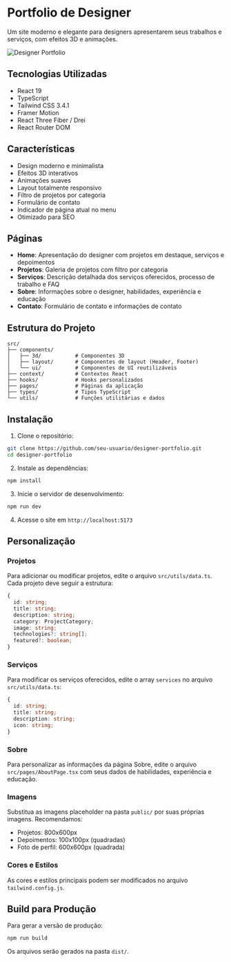 # Portfolio de Designer

Um site moderno e elegante para designers apresentarem seus trabalhos e serviços, com efeitos 3D e animações.

![Designer Portfolio](https://media.discordapp.net/attachments/847560951523966977/1348737155379236988/image.png?ex=67d08cdc&is=67cf3b5c&hm=3dfa926f798ffce68a814fdc9b8d4b2f87a535c71dd80c9586226de6b4d67c34&=&format=webp&quality=lossless&width=1120&height=568)

## Tecnologias Utilizadas

- React 19
- TypeScript
- Tailwind CSS 3.4.1
- Framer Motion
- React Three Fiber / Drei
- React Router DOM

## Características

- Design moderno e minimalista
- Efeitos 3D interativos
- Animações suaves
- Layout totalmente responsivo
- Filtro de projetos por categoria
- Formulário de contato
- Indicador de página atual no menu
- Otimizado para SEO

## Páginas

- **Home**: Apresentação do designer com projetos em destaque, serviços e depoimentos
- **Projetos**: Galeria de projetos com filtro por categoria
- **Serviços**: Descrição detalhada dos serviços oferecidos, processo de trabalho e FAQ
- **Sobre**: Informações sobre o designer, habilidades, experiência e educação
- **Contato**: Formulário de contato e informações de contato

## Estrutura do Projeto

```
src/
├── components/
│   ├── 3d/           # Componentes 3D
│   ├── layout/       # Componentes de layout (Header, Footer)
│   └── ui/           # Componentes de UI reutilizáveis
├── context/          # Contextos React
├── hooks/            # Hooks personalizados
├── pages/            # Páginas da aplicação
├── types/            # Tipos TypeScript
└── utils/            # Funções utilitárias e dados
```

## Instalação

1. Clone o repositório:

```bash
git clone https://github.com/seu-usuario/designer-portfolio.git
cd designer-portfolio
```

2. Instale as dependências:

```bash
npm install
```

3. Inicie o servidor de desenvolvimento:

```bash
npm run dev
```

4. Acesse o site em `http://localhost:5173`

## Personalização

### Projetos

Para adicionar ou modificar projetos, edite o arquivo `src/utils/data.ts`. Cada projeto deve seguir a estrutura:

```typescript
{
  id: string;
  title: string;
  description: string;
  category: ProjectCategory;
  image: string;
  technologies?: string[];
  featured?: boolean;
}
```

### Serviços

Para modificar os serviços oferecidos, edite o array `services` no arquivo `src/utils/data.ts`:

```typescript
{
  id: string;
  title: string;
  description: string;
  icon: string;
}
```

### Sobre

Para personalizar as informações da página Sobre, edite o arquivo `src/pages/AboutPage.tsx` com seus dados de habilidades, experiência e educação.

### Imagens

Substitua as imagens placeholder na pasta `public/` por suas próprias imagens. Recomendamos:

- Projetos: 800x600px
- Depoimentos: 100x100px (quadradas)
- Foto de perfil: 600x600px (quadrada)

### Cores e Estilos

As cores e estilos principais podem ser modificados no arquivo `tailwind.config.js`.

## Build para Produção

Para gerar a versão de produção:

```bash
npm run build
```

Os arquivos serão gerados na pasta `dist/`.

